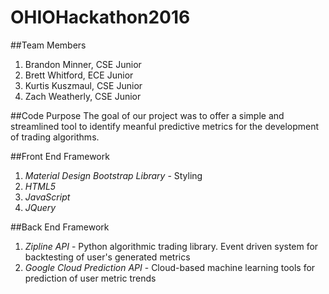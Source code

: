 # OHIOHackathon2016

##Team Members 

1. Brandon Minner, CSE Junior 
2. Brett Whitford, ECE Junior
3. Kurtis Kuszmaul, CSE Junior
4. Zach Weatherly, CSE Junior

##Code Purpose
The goal of our project was to offer a simple and streamlined tool to identify
meanful predictive metrics for the development of trading algorithms.

##Front End Framework
1. *Material Design Bootstrap Library* - Styling
2. *HTML5*
3. *JavaScript*
4. *JQuery*

##Back End Framework
1. *Zipline API* - Python algorithmic trading library. Event driven system for backtesting of user's generated metrics
2. *Google Cloud Prediction API* - Cloud-based machine learning tools for prediction of user metric trends